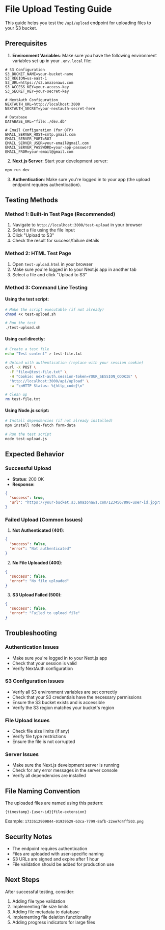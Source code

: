 # File Upload Testing Guide

This guide helps you test the `/api/upload` endpoint for uploading files to your S3 bucket.

## Prerequisites

1. **Environment Variables**: Make sure you have the following environment variables set up in your `.env.local` file:

```env
# S3 Configuration
S3_BUCKET_NAME=your-bucket-name
S3_REGION=us-east-1
S3_URL=https://s3.amazonaws.com
S3_ACCESS_KEY=your-access-key
S3_SECRET_KEY=your-secret-key

# NextAuth Configuration
NEXTAUTH_URL=http://localhost:3000
NEXTAUTH_SECRET=your-nextauth-secret-here

# Database
DATABASE_URL="file:./dev.db"

# Email Configuration (for OTP)
EMAIL_SERVER_HOST=smtp.gmail.com
EMAIL_SERVER_PORT=587
EMAIL_SERVER_USER=your-email@gmail.com
EMAIL_SERVER_PASSWORD=your-app-password
EMAIL_FROM=your-email@gmail.com
```

2. **Next.js Server**: Start your development server:
```bash
npm run dev
```

3. **Authentication**: Make sure you're logged in to your app (the upload endpoint requires authentication).

## Testing Methods

### Method 1: Built-in Test Page (Recommended)

1. Navigate to `http://localhost:3000/test-upload` in your browser
2. Select a file using the file input
3. Click "Upload to S3"
4. Check the result for success/failure details

### Method 2: HTML Test Page

1. Open `test-upload.html` in your browser
2. Make sure you're logged in to your Next.js app in another tab
3. Select a file and click "Upload to S3"

### Method 3: Command Line Testing

#### Using the test script:
```bash
# Make the script executable (if not already)
chmod +x test-upload.sh

# Run the test
./test-upload.sh
```

#### Using curl directly:
```bash
# Create a test file
echo "Test content" > test-file.txt

# Upload with authentication (replace with your session cookie)
curl -X POST \
  -F "file=@test-file.txt" \
  -H "Cookie: next-auth.session-token=YOUR_SESSION_COOKIE" \
  "http://localhost:3000/api/upload" \
  -w "\nHTTP Status: %{http_code}\n"

# Clean up
rm test-file.txt
```

#### Using Node.js script:
```bash
# Install dependencies (if not already installed)
npm install node-fetch form-data

# Run the test script
node test-upload.js
```

## Expected Behavior

### Successful Upload
- **Status**: 200 OK
- **Response**:
```json
{
  "success": true,
  "url": "https://your-bucket.s3.amazonaws.com/1234567890-user-id.jpg?X-Amz-Algorithm=..."
}
```

### Failed Upload (Common Issues)

1. **Not Authenticated (401)**:
```json
{
  "success": false,
  "error": "Not authenticated"
}
```

2. **No File Uploaded (400)**:
```json
{
  "success": false,
  "error": "No file uploaded"
}
```

3. **S3 Upload Failed (500)**:
```json
{
  "success": false,
  "error": "Failed to upload file"
}
```

## Troubleshooting

### Authentication Issues
- Make sure you're logged in to your Next.js app
- Check that your session is valid
- Verify NextAuth configuration

### S3 Configuration Issues
- Verify all S3 environment variables are set correctly
- Check that your S3 credentials have the necessary permissions
- Ensure the S3 bucket exists and is accessible
- Verify the S3 region matches your bucket's region

### File Upload Issues
- Check file size limits (if any)
- Verify file type restrictions
- Ensure the file is not corrupted

### Server Issues
- Make sure the Next.js development server is running
- Check for any error messages in the server console
- Verify all dependencies are installed

## File Naming Convention

The uploaded files are named using this pattern:
```
{timestamp}-{user-id}{file-extension}
```

Example: `1733612909844-01939b29-63ca-7799-8afb-22ee7d4ff503.png`

## Security Notes

- The endpoint requires authentication
- Files are uploaded with user-specific naming
- S3 URLs are signed and expire after 1 hour
- File validation should be added for production use

## Next Steps

After successful testing, consider:
1. Adding file type validation
2. Implementing file size limits
3. Adding file metadata to database
4. Implementing file deletion functionality
5. Adding progress indicators for large files
